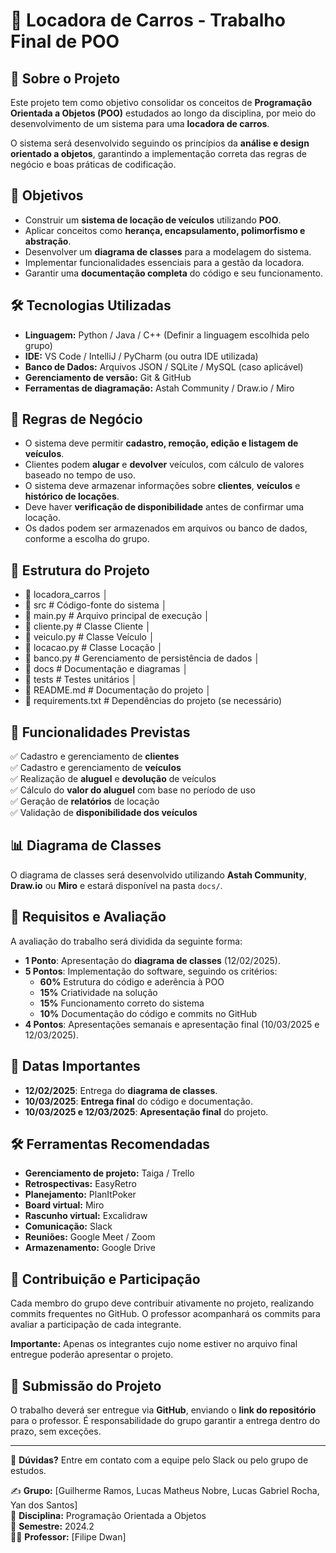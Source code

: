 # 🚗 Locadora de Carros - Trabalho Final de POO

## 📌 Sobre o Projeto
Este projeto tem como objetivo consolidar os conceitos de **Programação Orientada a Objetos (POO)** estudados ao longo da disciplina, por meio do desenvolvimento de um sistema para uma **locadora de carros**.

O sistema será desenvolvido seguindo os princípios da **análise e design orientado a objetos**, garantindo a implementação correta das regras de negócio e boas práticas de codificação.

## 🎯 Objetivos
- Construir um **sistema de locação de veículos** utilizando **POO**.
- Aplicar conceitos como **herança, encapsulamento, polimorfismo e abstração**.
- Desenvolver um **diagrama de classes** para a modelagem do sistema.
- Implementar funcionalidades essenciais para a gestão da locadora.
- Garantir uma **documentação completa** do código e seu funcionamento.

## 🛠️ Tecnologias Utilizadas
- **Linguagem:** Python / Java / C++ (Definir a linguagem escolhida pelo grupo)
- **IDE:** VS Code / IntelliJ / PyCharm (ou outra IDE utilizada)
- **Banco de Dados:** Arquivos JSON / SQLite / MySQL (caso aplicável)
- **Gerenciamento de versão:** Git & GitHub
- **Ferramentas de diagramação:** Astah Community / Draw.io / Miro

## 📜 Regras de Negócio
- O sistema deve permitir **cadastro, remoção, edição e listagem de veículos**.
- Clientes podem **alugar** e **devolver** veículos, com cálculo de valores baseado no tempo de uso.
- O sistema deve armazenar informações sobre **clientes**, **veículos** e **histórico de locações**.
- Deve haver **verificação de disponibilidade** antes de confirmar uma locação.
- Os dados podem ser armazenados em arquivos ou banco de dados, conforme a escolha do grupo.

## 📌 Estrutura do Projeto
- 📂 locadora_carros │
- 📁 src # Código-fonte do sistema │
- 📄 main.py # Arquivo principal de execução │
- 📄 cliente.py # Classe Cliente │
- 📄 veiculo.py # Classe Veículo │
- 📄 locacao.py # Classe Locação │
- 📄 banco.py # Gerenciamento de persistência de dados │
- 📁 docs # Documentação e diagramas │
- 📁 tests # Testes unitários │
- 📄 README.md # Documentação do projeto │
- 📄 requirements.txt # Dependências do projeto (se necessário)

## 📌 Funcionalidades Previstas
✅ Cadastro e gerenciamento de **clientes**  
✅ Cadastro e gerenciamento de **veículos**  
✅ Realização de **aluguel** e **devolução** de veículos  
✅ Cálculo do **valor do aluguel** com base no período de uso  
✅ Geração de **relatórios** de locação  
✅ Validação de **disponibilidade dos veículos**  

## 📊 Diagrama de Classes
O diagrama de classes será desenvolvido utilizando **Astah Community**, **Draw.io** ou **Miro** e estará disponível na pasta `docs/`.

## 📝 Requisitos e Avaliação
A avaliação do trabalho será dividida da seguinte forma:

- **1 Ponto**: Apresentação do **diagrama de classes** (12/02/2025).
- **5 Pontos**: Implementação do software, seguindo os critérios:
  - **60%** Estrutura do código e aderência à POO
  - **15%** Criatividade na solução
  - **15%** Funcionamento correto do sistema
  - **10%** Documentação do código e commits no GitHub
- **4 Pontos**: Apresentações semanais e apresentação final (10/03/2025 e 12/03/2025).

## 📅 Datas Importantes
- **12/02/2025**: Entrega do **diagrama de classes**.
- **10/03/2025**: **Entrega final** do código e documentação.
- **10/03/2025 e 12/03/2025**: **Apresentação final** do projeto.

## 🛠️ Ferramentas Recomendadas
- **Gerenciamento de projeto:** Taiga / Trello
- **Retrospectivas:** EasyRetro
- **Planejamento:** PlanItPoker
- **Board virtual:** Miro
- **Rascunho virtual:** Excalidraw
- **Comunicação:** Slack
- **Reuniões:** Google Meet / Zoom
- **Armazenamento:** Google Drive

## 🤝 Contribuição e Participação
Cada membro do grupo deve contribuir ativamente no projeto, realizando commits frequentes no GitHub. O professor acompanhará os commits para avaliar a participação de cada integrante.

**Importante:** Apenas os integrantes cujo nome estiver no arquivo final entregue poderão apresentar o projeto.

## 📩 Submissão do Projeto
O trabalho deverá ser entregue via **GitHub**, enviando o **link do repositório** para o professor. É responsabilidade do grupo garantir a entrega dentro do prazo, sem exceções.

---

📢 **Dúvidas?** Entre em contato com a equipe pelo Slack ou pelo grupo de estudos.

✍️ **Grupo:** [Guilherme Ramos, Lucas Matheus Nobre, Lucas Gabriel Rocha, Yan dos Santos]  
📌 **Disciplina:** Programação Orientada a Objetos  
📆 **Semestre:** 2024.2  
👨‍🏫 **Professor:** [Filipe Dwan]
